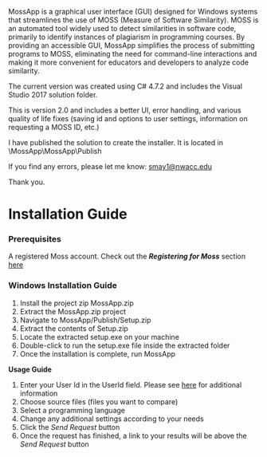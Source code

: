 MossApp is a graphical user interface (GUI) designed for Windows systems that streamlines the use of MOSS (Measure of Software Similarity). MOSS is an automated tool widely used to detect similarities in software code, primarily to identify instances of plagiarism in programming courses. By providing an accessible GUI, MossApp simplifies the process of submitting programs to MOSS, eliminating the need for command-line interactions and making it more convenient for educators and developers to analyze code similarity.
 
 The current version was created using C# 4.7.2 and includes the Visual Studio 2017 solution folder. 

This is version 2.0 and includes a better UI, error handling, and various quality of life fixes (saving id and options to user settings, information on requesting a MOSS ID, etc.)

I have published the solution to create the installer. It is located in \MossApp\MossApp\Publish

If you find any errors, please let me know: smay1@nwacc.edu

Thank you. 

# Installation Guide
### **Prerequisites**
A registered Moss account. Check out the **_Registering for Moss_** section [here](https://theory.stanford.edu/~aiken/moss/)
### **Windows Installation Guide**
1. Install the project zip MossApp.zip
2. Extract the MossApp.zip project
3. Navigate to MossApp/Publish/Setup.zip
4. Extract the contents of Setup.zip
5. Locate the extracted setup.exe on your machine
6. Double-click to run the setup.exe file inside the extracted folder
7. Once the installation is complete, run MossApp
  
**Usage Guide**  
1. Enter your User Id in the UserId field. Please see [here](https://theory.stanford.edu/~aiken/moss/) for additional information
2. Choose source files (files you want to compare)
3. Select a programming language
4. Change any additional settings according to your needs
5. Click the _Send Request_ button
6. Once the request has finished, a link to your results will be above the _Send Request_ button

